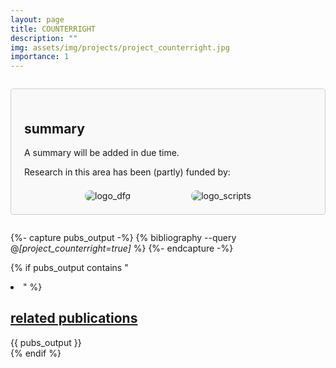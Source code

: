 ```yaml
---
layout: page
title: COUNTERRIGHT
description: ""
img: assets/img/projects/project_counterright.jpg
importance: 1
---
```


<div style="border: 1px solid #ccc; border-radius: 5px; padding: 1.5em; margin: 2em 0; background-color: #f9f9f9;">

  <h2>
    summary
  </h2>
  
  <p>
    A summary will be added in due time.
  </p>
  <p>
    Research in this area has been (partly) funded by:
  </p>

  <div style="display: flex; justify-content: space-evenly; align-items: center; margin-top: 1.5em;">
    <img src="{{ '/assets/img/projects/logo_dfg.png' | relative_url }}" alt="logo_dfg" style="max-width: 30vw; width: auto; max-height: 70px; border-radius: 10px;">
    <img src="{{ '/assets/img/projects/logo_scripts.png' | relative_url }}" alt="logo_scripts" style="max-width: 30vw; width: auto; max-height: 70px; border-radius: 10px;">
  </div>

</div>

{%- capture pubs_output -%}
  {% bibliography --query @*[project_counterright=true]* %}
{%- endcapture -%}

{% if pubs_output contains "<li>" %}
  <div>
    <h2>
      <a href="{{ '/publications/' | relative_url }}" style="color: inherit">
        related publications
      </a>
    </h2>
    <div class="publications">
      {{ pubs_output }}
    </div>
  </div>
{% endif %}